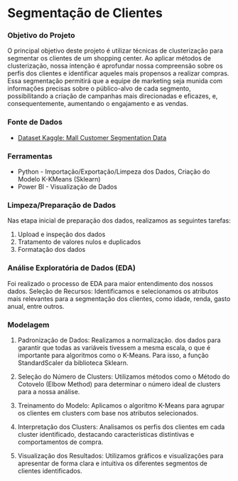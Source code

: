 # Segmentação de Clientes

### Objetivo do Projeto
O principal objetivo deste projeto é utilizar técnicas de clusterização para segmentar os clientes de um shopping center. Ao aplicar métodos de clusterização, nossa intenção é aprofundar nossa compreensão sobre os perfis dos clientes e identificar aqueles mais propensos a realizar compras. Essa segmentação permitirá que a equipe de marketing seja munida com informações precisas sobre o público-alvo de cada segmento, possibilitando a criação de campanhas mais direcionadas e eficazes, e, consequentemente, aumentando o engajamento e as vendas.

### Fonte de Dados
- [Dataset Kaggle: Mall Customer Segmentation Data]([https://www.kaggle.com/datasets/vivek468/superstore-dataset-final](https://www.kaggle.com/datasets/vjchoudhary7/customer-segmentation-tutorial-in-python))

### Ferramentas
- Python - Importação/Exportação/Limpeza dos Dados, Criação do Modelo K-KMeans (Sklearn)
- Power BI - Visualização de Dados

### Limpeza/Preparação de Dados
Nas etapa inicial de preparação dos dados, realizamos as seguintes tarefas:

1. Upload e inspeção dos dados
2. Tratamento de valores nulos e duplicados
3. Formatação dos dados

### Análise Exploratória de Dados (EDA)
Foi realizado o processo de EDA para maior entendimento dos nossos dados. 
Seleção de Recursos: Identificamos e selecionamos os atributos mais relevantes para a segmentação dos clientes, como idade, renda, gasto anual, entre outros.

### Modelagem
1. Padronização de Dados: Realizamos a normalização. dos dados para garantir que todas as variáveis tivessem a mesma escala, o que é importante para algoritmos como o K-Means. Para isso, a função StandardScaler da biblioteca Sklearn.

2. Seleção do Número de Clusters: Utilizamos métodos como o Método do Cotovelo (Elbow Method)  para determinar o número ideal de clusters para a nossa análise.

3. Treinamento do Modelo: Aplicamos o algoritmo K-Means para agrupar os clientes em clusters com base nos atributos selecionados.

4. Interpretação dos Clusters: Analisamos os perfis dos clientes em cada cluster identificado, destacando características distintivas e comportamentos de compra.

5. Visualização dos Resultados: Utilizamos gráficos e visualizações para apresentar de forma clara e intuitiva os diferentes segmentos de clientes identificados.



